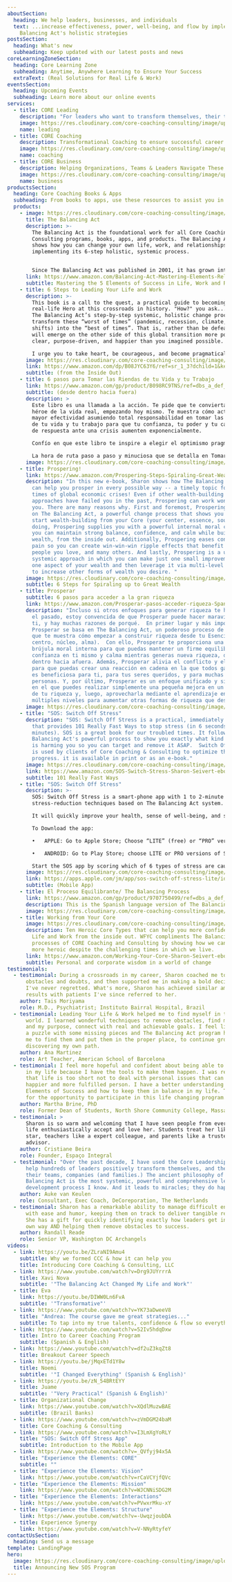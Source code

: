 ```yaml
---
aboutSection:
  heading: We help leaders, businesses, and individuals
  text: ...increase effectiveness, power, well-being, and flow by implementing The
    Balancing Act's holistic strategies
postsSection:
  heading: What's new
  subheading: Keep updated with our latest posts and news
coreLearningZoneSection:
  heading: Core Learning Zone
  subheading: Anytime, Anywhere Learning to Ensure Your Success
  extraText: (Real Solutions for Real Life & Work)
eventsSection:
  heading: Upcoming Events
  subheading: Learn more about our online events
services:
  - title: CORE Leading
    description: "For leaders who want to transform themselves, their teams & companies. "
    image: https://res.cloudinary.com/core-coaching-consulting/image/upload/v1629034127/business_high_5s_u2ze7k.jpg
    name: leading
  - title: CORE Coaching
    description: Transformational Coaching to ensure successful career and life transitions.
    image: https://res.cloudinary.com/core-coaching-consulting/image/upload/v1630620175/Coaching_step_up_shokhs.png
    name: coaching
  - title: CORE Business
    description: Helping Organizations, Teams & Leaders Navigate These Difficult Times
    image: https://res.cloudinary.com/core-coaching-consulting/image/upload/v1629577636/BusinessPage_for_Website_bwrwyb.jpg
    name: business
productsSection:
  heading: Core Coaching Books & Apps
  subheading: From books to apps, use these resources to assist you in your journey
  products:
    - image: https://res.cloudinary.com/core-coaching-consulting/image/upload/v1600890104/TBA_Kindlecover_cropped_irfmvt.jpg
      title: The Balancing Act
      description: >-
        The Balancing Act is the foundational work for all Core Coaching &
        Consulting programs, books, apps, and products. The Balancing Act (TBA)
        shows how you can change your own life, work, and relationships by
        implementing its 6-step holistic, systemic process.


        Since The Balancing Act was published in 2001, it has grown into a global movement of business and educational coaches, consultants, change agents, and teachers who deploy its powerful pragmatic programs, online assessments, and practical data-driven interventions to significantly increase the odds of success for companies who want to become more agile, leaders who want to be more effective, and individuals who want to create more meaningful work, develop healthier relationships, and lead happier lives.
      link: https://www.amazon.com/Balancing-Act-Mastering-Elements-Relationships-ebook/dp/B07QGQG38H/ref=sr_1_1?dchild=1&keywords=the+balancing+act+seivert&qid=1600887520&s=books&sr=1-1
      subtitle: Mastering the 5 Elements of Success in Life, Work and Relationships
    - title: 6 Steps to Leading Your Life and Work
      description: >-
        This book is a call to the quest, a practical guide to becoming a
        real-life Hero at this crossroads in history. "How?" you ask...by using
        The Balancing Act’s step-by-step systemic, holistic change process to
        transform these “worst of times” (pandemic, recession, climate, & social
        shifts) into the “best of times”. That is, rather than be defeated, you
        will emerge on the other side of this global transition more powerful,
        clear, purpose-driven, and happier than you imagined possible. 

        I urge you to take heart, be courageous, and become pragmatically, carefully optimistic so you can immediately implement TBA’s 6-step COREvolutionary process. By deliberately changing yourself from the inside out, you will be able to take complete responsibility for your whole life so your ability to respond to crises will be magnified many times over. What's more, you will create many positive ripple effects in your community, workplace, and world.
      image: https://res.cloudinary.com/core-coaching-consulting/image/upload/v1600964000/6_Steps_LYL_W_cover_yatpeq.jpg
      link: https://www.amazon.com/dp/B08JYC63Y6/ref=sr_1_3?dchild=1&keywords=6+steps+to+leading+your+life+and+work&qid=1600964053&s=books&sr=1-3
      subtitle: (from the Inside Out)
    - title: 6 pasos para Tomar las Riendas de tu Vida y tu Trabajo
      link: https://www.amazon.com/gp/product/B098RC9TNS/ref=dbs_a_def_rwt_bibl_vppi_i3
      subtitle: (desde dentro hacia fuera)
      description: >
        Este libro es una llamada a la acción. Te pide que te conviertas en
        héroe de la vida real, empezando hoy mismo. Te muestra cómo actuar con
        mayor efectividad asumiendo total responsabilidad en tomar las riendas
        de tu vida y tu trabajo para que tu confianza, tu poder y tu capacidad
        de respuesta ante una crisis aumenten exponencialmente. 

        Confío en que este libro te inspire a elegir el optimismo pragmático en este crítico punto de inflexión.   Aunque a simple vista el optimismo pragmático puede parecer simplista, o incluso temerario, te insto a que lo pruebes porque es una estrategia de cambio lógica que cimentarás una y otra vez en la realidad de tu experiencia diaria. Y con ello, aumentarás las probabilidades de atravesar las tormentas actuales de manera segura. 

        La hora de ruta paso a paso y minuciosa que se detalla en Tomar las riendas de tu vida y tu trabajo te ayudará a tener mayor confianza, agilidad y resiliencia, de manera que te sientas impulsado a avanzar constante e inexorablemente hacia tus objetivos. Este libro también te ayudará con las herramientas prácticas de implementación para superar cualquier obstáculo que te puedas encontrar en este viaje. 
      image: https://res.cloudinary.com/core-coaching-consulting/image/upload/v1633814525/Screen_Shot_2021-10-09_at_5.05.10_PM_pubpw3.png
    - title: Prospering!
      link: https://www.amazon.com/Prospering-Steps-Spiraling-Great-Wealth-ebook/dp/B0831QTTSC/ref=sr_1_1?dchild=1&keywords=prospering+seivert&qid=1600888410&s=books&sr=1-1
      description: "In this new e-book, Sharon shows how The Balancing Act methodology
        can help you prosper in every possible way -- a timely topic for these
        times of global economic crises! Even if other wealth-building
        approaches have failed you in the past, Prospering can work wonders for
        you. There are many reasons why. First and foremost, Prospering is based
        on The Balancing Act, a powerful change process that shows you how to
        start wealth-building from your Core (your center, essence, soul). In so
        doing, Prospering supplies you with a powerful internal moral compass so
        you can maintain strong balance, confidence, and calm while building new
        wealth, from the inside out. Additionally, Prospering eases conflict and
        pain so you can create win-win-win ripple effects that benefit you, the
        people you love, and many others. And lastly, Prospering is a unified,
        systemic approach in which you can make just one small improvement in
        one aspect of your wealth and then leverage it via multi-level learning
        to increase other forms of wealth you desire. "
      image: https://res.cloudinary.com/core-coaching-consulting/image/upload/v1600889276/Prospering_cover_bbx8cd.jpg
      subtitle: 6 Steps for Spiraling up to Great Wealth
    - title: Prosperar
      subtitle: 6 pasos para acceder a la gran riqueza
      link: https://www.amazon.com/Prosperar-pasos-acceder-riqueza-Spanish-ebook/dp/B089FNYYCD/ref=sr_1_1?dchild=1&keywords=prosperar+book+seivert&qid=1633814219&s=digital-text&sr=1-1
      description: "Incluso si otros enfoques para generar riqueza te han fallado en
        el pasado, estoy convencida de que Prosperar puede hacer maravillas por
        ti, y hay muchas razones de porqué.  En primer lugar y más importante,
        Prosperar se basa en The Balancing Act, un poderoso proceso de cambio
        que te muestra cómo empezar a construir riqueza desde tu Esencia (tu
        centro, núcleo, alma).  Con ello, Prosperar te proporciona una poderosa
        brújula moral interna para que puedas mantener un firme equilibrio,
        confianza en ti mismo y calma mientras generas nueva riqueza, desde
        dentro hacia afuera. Además, Prosperar alivia el conflicto y el dolor
        para que puedas crear una reacción en cadena en la que todos ganan y que
        es beneficiosa para ti, para tus seres queridos, y para muchas otras
        personas. Y, por último, Prosperar es un enfoque unificado y sistémico
        en el que puedes realizar simplemente una pequeña mejora en un aspecto
        de tu riqueza y, luego, aprovecharla mediante el aprendizaje en
        múltiples niveles para aumentar otras formas de riqueza que desees. "
      image: https://res.cloudinary.com/core-coaching-consulting/image/upload/v1633814498/Screen_Shot_2021-10-09_at_5.08.09_PM_qpoamu.png
    - title: "SOS: Switch Off Stress"
      description: "SOS: Switch Off Stress is a practical, immediately usable book
        that provides 101 Really Fast Ways to stop stress (in 6 seconds to 6
        minutes). SOS is a great book for our troubled times. It follows the The
        Balancing Act's powerful process to show you exactly what kind of stress
        is harming you so you can target and remove it ASAP.  Switch Off Stress
        is used by clients of Core Coaching & Consulting to optimize their
        progress. it is available in print or as an e-book."
      image: https://res.cloudinary.com/core-coaching-consulting/image/upload/v1594942999/sos-book_tc9jx9.jpg
      link: https://www.amazon.com/SOS-Switch-Stress-Sharon-Seivert-ebook/dp/B00H312T3A/ref=sr_1_1?dchild=1&keywords=switch+off+stress+seivert&qid=1600887576&s=books&sr=1-1
      subtitle: 101 Really Fast Ways
    - title: "SOS: Switch Off Stress"
      description: >-
        SOS: Switch Off Stress is a smart-phone app with 1 to 2-minute
        stress-reduction techniques based on The Balancing Act system. 

        It will quickly improve your health, sense of well-being, and strengthen your immune-system resistance. In this way you can become even stronger as you decide the daily specifics of how you want to lead your new life and work.

        To Download the app:

        •	APPLE: Go to Apple Store; Choose “LITE” (free) or “PRO” version. 

        •	ANDROID: Go to Play Store; choose LITE or PRO versions of SOS. 

        Start the SOS app by scoring which of 6 types of stress are causing you the most pain. Then you’ll get more points for that element whenever you return to relieve your worst stressor! With points you can keep track of your progress or play a friendly competitive game with friends, family and colleagues who are trying to reduce their stress.
      image: https://res.cloudinary.com/core-coaching-consulting/image/upload/v1595801147/icon_hcpkac.jpg
      link: https://apps.apple.com/jm/app/sos-switch-off-stress-lite/id1263283831
      subtitle: (Mobile App)
    - title: El Proceso Equilibrante/ The Balancing Process
      link: https://www.amazon.com/gp/product/9707750499/ref=dbs_a_def_rwt_bibl_vppi_i7
      description: This is the Spanish language version of The Balancing Act.
      image: https://res.cloudinary.com/core-coaching-consulting/image/upload/v1633814475/Screen_Shot_2021-10-09_at_5.16.19_PM_qw1wg5.png
    - title: Working from Your Core
      image: https://res.cloudinary.com/core-coaching-consulting/image/upload/v1600888032/wfyccover_msrx27.jpg
      description: Ten Heroic Core Types that can help you more confidently Lead Your
        Life and Work from the inside out. WFYC compliments The Balancing Act
        processes of CORE Coaching and Consulting by showing how we can become
        more heroic despite the challenging times in which we live.
      link: https://www.amazon.com/Working-Your-Core-Sharon-Seivert-ebook/dp/B00J4BUQ2S/ref=sr_1_1?dchild=1&keywords=Working+from+Your+Core+seivert&qid=1600888309&s=books&sr=1-1
      subtitle: Personal and corporate wisdom in a world of change
testimonials:
  - testimonial: During a crossroads in my career, Sharon coached me to overcome
      obstacles and doubts, and then supported me in making a bold decision that
      I've never regretted. What's more, Sharon has achieved similar amazing
      results with patients I've since referred to her.
    author: Tais Moriyama
    role: M.D., Psychiatrist; Instituto Bairral Hospital, Brazil
  - testimonial: Leading Your Life & Work helped me to find myself in this changing
      world. I learned wonderful techniques to remove obstacles, find my center
      and my purpose, connect with real and achievable goals. I feel like I had
      a puzzle with some missing pieces and The Balancing Act program has helped
      me to find them and put them in the proper place, to continue growing and
      discovering my own path.
    author: Ana Martinez
    role: Art Teacher, American School of Barcelona
  - testimonial: I feel more hopeful and confident about being able to make changes
      in my life because I have the tools to make them happen. I was reminded
      that life is too short not to deal with personal issues that can make me a
      happier and more fulfilled person. I have a better understanding of the
      Elements of Success and how to keep them in balance in my life. Thank you
      for the opportunity to participate in this life changing program.
    author: Martha Brine, PhD
    role: Former Dean of Students, North Shore Community College, Massachusetts
  - testimonial: >
      Sharon is so warm and welcoming that I have seen people from every walk of
      life enthusiastically accept and love her. Students treat her like a rock
      star, teachers like a expert colleague, and parents like a trusted
      advisor.
    author: Cristiane Beira
    role: Founder, Espaço Integral
  - testimonial: "Over the past decade, I have used the Core Leadership program to
      help hundreds of leaders positively transform themselves, and therefore
      their teams, companies (and families.) The ancient philosophy of The
      Balancing Act is the most systemic, powerful and comprehensive leadership
      development process I know. And it leads to miracles; they do happen! "
    author: Auke van Keulen
    role: Consultant, Exec Coach, DeCoreporation, The Netherlands
  - testimonial: Sharon has a remarkable ability to manage difficult entrepreneurs
      with ease and humor, keeping them on track to deliver tangible results.
      She has a gift for quickly identifying exactly how leaders get in their
      own way AND helping them remove obstacles to success.
    author: Randall Reade
    role: Senior VP, Washington DC Archangels
videos:
  - link: https://youtu.be/ZLraNI9Amu4
    subtitle: Why we formed CCC & how it can help you
    title: Introducing Core Coaching & Consulting, LLC
  - link: https://www.youtube.com/watch?v=Drg9JUYrrrA
    title: Xavi Nova
    subtitle: '"The Balancing Act Changed My Life and Work"'
  - title: Eva
    link: https://youtu.be/DIWW0Ln6FvA
    subtitle: '"Transformative"'
  - link: https://www.youtube.com/watch?v=YK73aDweeV8
    title: "Andrea: The course gave me great strategies..."
    subtitle: To tap into my true talents, confidence & flow so everything works in sync
  - link: https://www.youtube.com/watch?v=52Iv5hdqDxw
    title: Intro to Career Coaching Program
    subtitle: (Spanish & English)
  - link: https://www.youtube.com/watch?v=df2uZ3kqZt8
    title: Breakout Career Speech
  - link: https://youtu.be/jMqxETd1Y8w
    title: Noemi
    subtitle: '"I Changed Everything" (Spanish & English)'
  - link: https://youtu.be/zN_54BRtEYY
    title: Juame
    subtitle: '"Very Practical" (Spanish & English)'
  - title: Organizational Change
    link: https://www.youtube.com/watch?v=XQdlMuzwBAE
    subtitle: (Brazil Banks)
  - link: https://www.youtube.com/watch?v=zVmDGM24baM
    title: Core Coaching & Consulting
  - link: https://www.youtube.com/watch?v=I3LmXgYoRLY
    title: "SOS: Switch Off Stress App"
    subtitle: Introduction to the Mobile App
  - link: https://www.youtube.com/watch?v=_QVfyj94x5A
    title: "Experience the Elements: CORE"
    subtitle: ""
  - title: "Experience the Elements: Vision"
    link: https://www.youtube.com/watch?v=rCaVCYjfQVc
  - title: "Experience the Elements: Mission"
    link: https://www.youtube.com/watch?v=WJCNNiSDG2M
  - title: "Experience the Elements: Interactions"
    link: https://www.youtube.com/watch?v=PVwxrMku-xY
  - title: "Experience the Elements: Structure"
    link: https://www.youtube.com/watch?v=-UwqzjoubDA
  - title: Experience Synergy
    link: https://www.youtube.com/watch?v=V-NNyRtyfeY
contactUsSection:
  heading: Send us a message
template: LandingPage
hero:
  image: https://res.cloudinary.com/core-coaching-consulting/image/upload/v1595801147/icon_hcpkac.jpg
  title: Announcing New SOS Program
---
```

